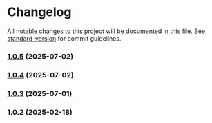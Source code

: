 # Changelog

All notable changes to this project will be documented in this file. See [standard-version](https://github.com/conventional-changelog/standard-version) for commit guidelines.

### [1.0.5](https://github.com/asmartbear/audio/compare/v1.0.4...v1.0.5) (2025-07-02)



### [1.0.4](https://github.com/asmartbear/audio/compare/v1.0.3...v1.0.4) (2025-07-02)



### [1.0.3](https://github.com/asmartbear/audio/compare/v1.0.2...v1.0.3) (2025-07-01)



### 1.0.2 (2025-02-18)
